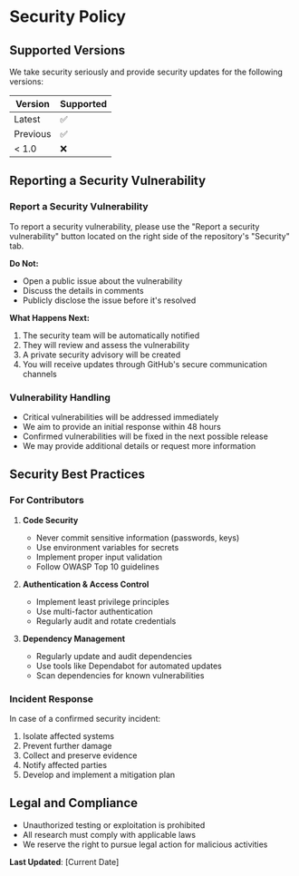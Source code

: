 # Security Policy

## Supported Versions

We take security seriously and provide security updates for the following versions:

| Version | Supported          |
|---------|-------------------|
| Latest  | :white_check_mark:|
| Previous| :white_check_mark:|
| < 1.0   | :x:               |

## Reporting a Security Vulnerability

### **Report a Security Vulnerability**

To report a security vulnerability, please use the "Report a security vulnerability" button located on the right side of the repository's "Security" tab. 

**Do Not:**
- Open a public issue about the vulnerability
- Discuss the details in comments
- Publicly disclose the issue before it's resolved

**What Happens Next:**
1. The security team will be automatically notified
2. They will review and assess the vulnerability
3. A private security advisory will be created
4. You will receive updates through GitHub's secure communication channels

### Vulnerability Handling

- Critical vulnerabilities will be addressed immediately
- We aim to provide an initial response within 48 hours
- Confirmed vulnerabilities will be fixed in the next possible release
- We may provide additional details or request more information

## Security Best Practices

### For Contributors

1. **Code Security**
   - Never commit sensitive information (passwords, keys)
   - Use environment variables for secrets
   - Implement proper input validation
   - Follow OWASP Top 10 guidelines

2. **Authentication & Access Control**
   - Implement least privilege principles
   - Use multi-factor authentication
   - Regularly audit and rotate credentials

3. **Dependency Management**
   - Regularly update and audit dependencies
   - Use tools like Dependabot for automated updates
   - Scan dependencies for known vulnerabilities

### Incident Response

In case of a confirmed security incident:
1. Isolate affected systems
2. Prevent further damage
3. Collect and preserve evidence
4. Notify affected parties
5. Develop and implement a mitigation plan

## Legal and Compliance

- Unauthorized testing or exploitation is prohibited
- All research must comply with applicable laws
- We reserve the right to pursue legal action for malicious activities

**Last Updated**: [Current Date]
